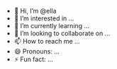 - 👋 Hi, I’m @ella
- 👀 I’m interested in ...
- 🌱 I’m currently learning ...
- 💞️ I’m looking to collaborate on ...
- 📫 How to reach me ...
- 😄 Pronouns: ...
- ⚡ Fun fact: ...

<!---
ellamadju/ellamadju is a ✨ special ✨ repository because its `README.md` (this file) appears on your GitHub profile.
You can click the Preview link to take a look at your changes.
--->
